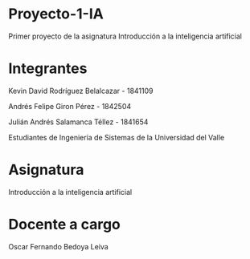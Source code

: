 # Proyecto-1-IA
Primer proyecto de la asignatura Introducción a la inteligencia artificial

# Integrantes
Kevin David Rodríguez Belalcazar - 1841109

Andrés Felipe Giron Pérez - 1842504

Julián Andrés Salamanca Téllez - 1841654

Estudiantes de Ingeniería de Sistemas de la Universidad del Valle

# Asignatura
Introducción a la inteligencia artificial

# Docente a cargo
Oscar Fernando Bedoya Leiva
